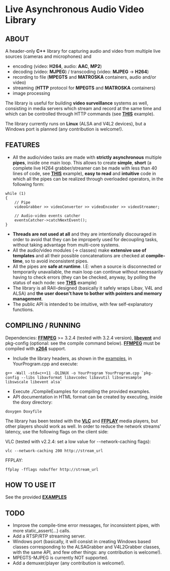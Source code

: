 # Live Asynchronous Audio Video Library

## ABOUT

A header-only **C++** library for capturing audio and video from multiple live sources (cameras and microphones) and

* encoding (video: **H264**, audio: **AAC**, **MP2**)
* decoding (video: **MJPEG**) / transcoding (video: **MJPEG** -> **H264**)
* recording to file (**MPEGTS** and **MATROSKA** containers, audio and/or video)
* streaming (**HTTP** protocol for **MPEGTS** and **MATROSKA** containers)
* image processing

The library is useful for building **video surveillance** systems as well, consisting in media servers which stream and record at the same time and which can be controlled through HTTP commands (see **[THIS](https://github.com/paolo-pr/laav/blob/master/examples/VideoExample_2.cpp)** example).

The library currently runs on **Linux** (ALSA and V4L2 devices), but a Windows port is planned (any contribution is welcome!).

## FEATURES

* All the audio/video tasks are made with **strictly asynchronous** multiple **pipes**, inside one main loop. This allows to create **simple**, **short** (a complete live H264 grabber/streamer can be made with less than 40 lines of code, see **[THIS](https://github.com/paolo-pr/laav/blob/master/examples/VideoExample_1.cpp)** example), **easy to read** and **intuitive** code in which all the pipes can be realized through overloaded operators, in the following form:

```
while (1)
{
    // Pipe
    videoGrabber >> videoConverter >> videoEncoder >> videoStreamer;
    
    // Audio-video events catcher
    eventsCatcher->catchNextEvent();
}
```

* **Threads are not used at all** and they are intentionally discouraged in order to avoid that they can be improperly used for decoupling tasks, without taking advantage from multi-core systems.
* All the audio/video modules (-> classes) make **extensive use of templates** and all their possible concatenations are checked at **compile-time**, so to avoid inconsistent pipes.
* All the pipes are **safe at runtime**. I.E: when a source is disconnected or temporarily unavailable, the main loop can continue without necessarily having to check errors (they can be checked, anyway, by polling the status of each node: see **[THIS](https://github.com/paolo-pr/laav/blob/master/examples/AudioVideoExample_2.cpp)** example)
* The library is all RAII-designed (basically it safely wraps Libav, V4L and ALSA) and **the user doesn't have to bother with pointers and memory management**.
* The public API is intended to be intuitive, with few self-explanatory functions.

## COMPILING / RUNNING

Dependencies: **[FFMPEG](https://ffmpeg.org/)** >= 3.2.4 (tested with 3.2.4 version), **[libevent](http://libevent.org/)** and pkg-config (optional: see the compile command below).
**[FFMPEG](https://ffmpeg.org/)** must be compiled with **[x264](http://www.videolan.org/developers/x264.html)** support.

* Include the library headers, as shown in the [examples](https://github.com/paolo-pr/laav/tree/master/examples), in YourProgram.cpp and execute:
```
g++ -Wall -std=c++11 -DLINUX -o YourProgram YourProgram.cpp `pkg-config --libs libavformat libavcodec libavutil libswresample libswscale libevent alsa`
```
* Execute ./CompileExamples for compiling the provided examples.
* API documentation in HTML format can be created by executing, inside the doxy directory:
```
doxygen Doxyfile
```
The library has been tested with the **[VLC](http://www.videolan.org/)** and **[FFPLAY](https://ffmpeg.org/)** media players, but other players should work as well.
In order to reduce the network streams' latency, use the following flags on the client side:

VLC (tested with v2.2.4: set a low value for --network-caching flags):
```
vlc --network-caching 200 http://stream_url
```
FFPLAY:
```
ffplay -fflags nobuffer http://stream_url
```

## HOW TO USE IT

See the provided **[EXAMPLES](https://github.com/paolo-pr/laav/tree/master/examples)**

## TODO

* Improve the compile-time error messages, for inconsistent pipes, with more static_assert(...) calls.
* Add a RTSP/RTP streaming server.
* Windows port (basically, it will consist in creating Windows based classes corresponding to the ALSAGrabber and V4L2Grabber classes, with the same API, and few other things: any contribution is welcome!).
* MPEGTS-MJPEG is currently NOT supported.
* Add a demuxer/player (any contribution is welcome!).
